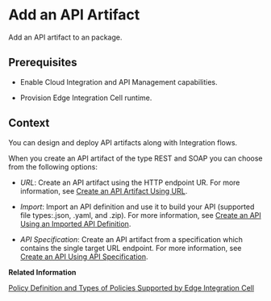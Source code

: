<!-- loioc2fe62c32855435f8b64e0fd10c8507e -->

# Add an API Artifact

Add an API artifact to an package.



<a name="loioc2fe62c32855435f8b64e0fd10c8507e__prereq_qtk_13k_qwb"/>

## Prerequisites

-   Enable Cloud Integration and API Management capabilities.

-   Provision Edge Integration Cell runtime.




## Context

You can design and deploy API artifacts along with Integration flows.

When you create an API artifact of the type REST and SOAP you can choose from the following options:

-   *URL*: Create an API artifact using the HTTP endpoint UR. For more information, see [Create an API Artifact Using URL](create-an-api-artifact-using-url-914f57e.md).

-   *Import*: Import an API definition and use it to build your API \(supported file types:.json, .yaml, and .zip\). For more information, see [Create an API Using an Imported API Definition](create-an-api-using-an-imported-api-definition-fb99a7d.md).

-   *API Specification*: Create an API artifact from a specification which contains the single target URL endpoint. For more information, see [Create an API Using API Specification](create-an-api-using-api-specification-39c2b30.md).


**Related Information**  


[Policy Definition and Types of Policies Supported by Edge Integration Cell](policy-definition-and-types-of-policies-supported-by-edge-integration-cell-c744df5.md "You can define the behavior of an API by using policy steps.")

